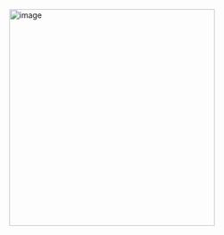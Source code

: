 <img width="368" height="388" alt="image" src="https://github.com/user-attachments/assets/e1a1803e-d729-4648-b09b-db1c6b8f56d1" />
